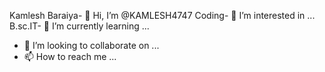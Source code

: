 Kamlesh Baraiya- 👋 Hi, I’m @KAMLESH4747
Coding- 👀 I’m interested in ...
B.sc.IT- 🌱 I’m currently learning ...
- 💞️ I’m looking to collaborate on ...
- 📫 How to reach me ...

<!---
KAMLESH4747/KAMLESH4747 is a ✨ special ✨ repository because its `README.md` (this file) appears on your GitHub profile.
You can click the Preview link to take a look at your changes.
--->
